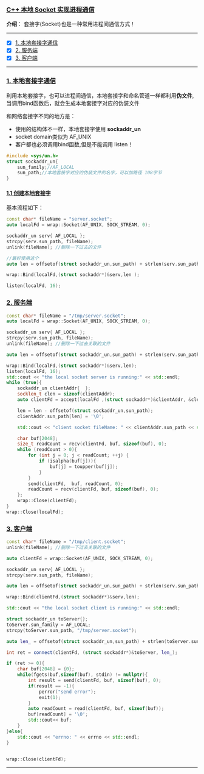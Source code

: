 ### [C++ 本地 Socket 实现进程通信](#)
 **介绍**： 套接字(Socket)也是一种常用进程间通信方式！

-----

- [x] [1. 本地套接字通信](#1-本地套接字通信)
- [x] [2. 服务端](#2-服务端)
- [x] [3. 客户端](#3-客户端)

-----

### [1. 本地套接字通信](#)
利用本地套接字，也可以进程间通信，本地套接字和命名管道一样都利用**伪文件**,当调用bind函数后，就会生成本地套接字对应的伪装文件

和网络套接字不同的地方是：
* 使用的结构体不一样，本地套接字使用 **sockaddr_un**
* socket domain类似为 AF_UNIX
* 客户都也必须调用bind函数,但是不能调用 listen！

```cpp
#include <sys/un.h>
struct sockaddr_un{
    sun_family;//AF_LOCAL
    sun_path;//本地套接字对应的伪装文件的名字，可以加路径 108字节
}
```

#### [1.1 创建本地套接字](#)
基本流程如下：

```cpp
const char* fileName = "server.socket";
auto localFd = wrap::Socket(AF_UNIX, SOCK_STREAM, 0);

sockaddr_un serv{ AF_LOCAL };
strcpy(serv.sun_path, fileName);
unlink(fileName); //删除一下过去的文件

//最好使用这个
auto len = offsetof(struct sockaddr_un,sun_path) + strlen(serv.sun_path);

wrap::Bind(localFd,(struct sockaddr*)&serv,len );

listen(localFd, 16);
```


### [2. 服务端](#) 

```cpp
const char* fileName = "/tmp/server.socket";
auto localFd = wrap::Socket(AF_UNIX, SOCK_STREAM, 0);

sockaddr_un serv{ AF_LOCAL };
strcpy(serv.sun_path, fileName);
unlink(fileName); //删除一下过去关联的文件

auto len = offsetof(struct sockaddr_un,sun_path) + strlen(serv.sun_path);

wrap::Bind(localFd,(struct sockaddr*)&serv,len);
listen(localFd, 16);
std::cout << "the local socket server is running:" << std::endl;
while (true){
    sockaddr_un clientAddr{  };
    socklen_t clen = sizeof(clientAddr);
    auto clientFd = accept(localFd ,(struct sockaddr*)&clientAddr, &clen);

    len = len - offsetof(struct sockaddr_un,sun_path);
    clientAddr.sun_path[len] = '\0';

    std::cout << "client socket fileName: " << clientAddr.sun_path << std::endl;

    char buf[2048];
    size_t readCount = recv(clientFd, buf, sizeof(buf), 0);
    while (readCount > 0){
        for (int j = 0; j < readCount; ++j) {
            if (isalpha(buf[j])){
                buf[j] = toupper(buf[j]);
            }
        }
        send(clientFd,  buf, readCount, 0);
        readCount = recv(clientFd, buf, sizeof(buf), 0);
    };
    wrap::Close(clientFd);
}
wrap::Close(localFd);
```

### [3. 客户端](#) 

```cpp
const char* fileName = "/tmp/client.socket";
unlink(fileName); //删除一下过去关联的文件

auto clientFd = wrap::Socket(AF_UNIX, SOCK_STREAM, 0);

sockaddr_un serv{ AF_LOCAL };
strcpy(serv.sun_path, fileName);

auto len = offsetof(struct sockaddr_un,sun_path) + strlen(serv.sun_path);

wrap::Bind(clientFd,(struct sockaddr*)&serv,len);

std::cout << "the local socket client is running:" << std::endl;

struct sockaddr_un toServer{};
toServer.sun_family = AF_LOCAL;
strcpy(toServer.sun_path, "/tmp/server.socket");

auto len_ = offsetof(struct sockaddr_un,sun_path) + strlen(toServer.sun_path);

int ret = connect(clientFd, (struct sockaddr*)&toServer, len_);

if (ret >= 0){
    char buf[2048] = {0};
    while(fgets(buf,sizeof(buf), stdin) != nullptr){
        int result = send(clientFd, buf, sizeof(buf), 0);
        if(result == -1){
            perror("send error");
            exit(1);
        }
        auto readCount = read(clientFd, buf, sizeof(buf));
        buf[readCount] = '\0';
        std::cout<< buf;
    }
}else{
    std::cout << "errno: " << errno << std::endl;
}


wrap::Close(clientFd);
```

-----
 